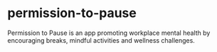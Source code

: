 # permission-to-pause

Permission to Pause is an app promoting workplace mental health by encouraging breaks, mindful activities and wellness challenges.

